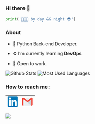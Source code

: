 ### Hi there 👋

```python
print('👨🏻‍💻 by day && night 😎')
```

### About

- 🐍 Python Back-end Developer.

- ⚙️ I’m currently learning **DevOps** 

- 🏢 Open to work.

![Github Stats](https://github-readme-stats.vercel.app/api?username=oleg1995petrov&show_icons=true&title_color=fff&icon_color=79ff97&text_color=9f9f9f&bg_color=151515&count_private=true&include_all_commits=true&layout=compact)
![Most Used Languages](https://github-readme-stats.vercel.app/api/top-langs?username=oleg1995petrov&show_icons=true&title_color=fff&icon_color=79ff97&text_color=9f9f9f&bg_color=151515&hide=swift,scss&langs_count=10&layout=compact)

### How to reach me:

| [<img src="https://github.com/oleg1995petrov/oleg1995petrov/blob/master/Assets/Linkedin.svg" alt="Linkedin Logo" width="32">](https://in.linkedin.com/in/ventz/) | [<img src="https://github.com/oleg1995petrov/oleg1995petrov/blob/master/Assets/Gmail.svg" alt="Gmail logo" height="32">](mailto:oleg1995petrov@yandex.by)
|:---:|:---:|

![](https://komarev.com/ghpvc/?username=oleg1995petrov&color=green)
